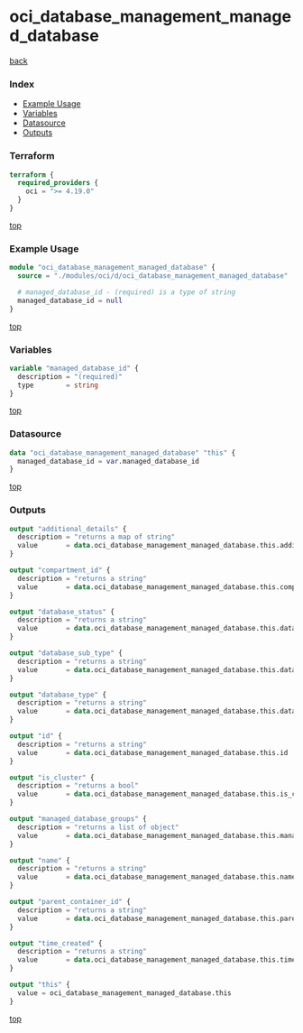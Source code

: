 # oci_database_management_managed_database

[back](../oci.md)

### Index

- [Example Usage](#example-usage)
- [Variables](#variables)
- [Datasource](#datasource)
- [Outputs](#outputs)

### Terraform

```terraform
terraform {
  required_providers {
    oci = ">= 4.19.0"
  }
}
```

[top](#index)

### Example Usage

```terraform
module "oci_database_management_managed_database" {
  source = "./modules/oci/d/oci_database_management_managed_database"

  # managed_database_id - (required) is a type of string
  managed_database_id = null
}
```

[top](#index)

### Variables

```terraform
variable "managed_database_id" {
  description = "(required)"
  type        = string
}
```

[top](#index)

### Datasource

```terraform
data "oci_database_management_managed_database" "this" {
  managed_database_id = var.managed_database_id
}
```

[top](#index)

### Outputs

```terraform
output "additional_details" {
  description = "returns a map of string"
  value       = data.oci_database_management_managed_database.this.additional_details
}

output "compartment_id" {
  description = "returns a string"
  value       = data.oci_database_management_managed_database.this.compartment_id
}

output "database_status" {
  description = "returns a string"
  value       = data.oci_database_management_managed_database.this.database_status
}

output "database_sub_type" {
  description = "returns a string"
  value       = data.oci_database_management_managed_database.this.database_sub_type
}

output "database_type" {
  description = "returns a string"
  value       = data.oci_database_management_managed_database.this.database_type
}

output "id" {
  description = "returns a string"
  value       = data.oci_database_management_managed_database.this.id
}

output "is_cluster" {
  description = "returns a bool"
  value       = data.oci_database_management_managed_database.this.is_cluster
}

output "managed_database_groups" {
  description = "returns a list of object"
  value       = data.oci_database_management_managed_database.this.managed_database_groups
}

output "name" {
  description = "returns a string"
  value       = data.oci_database_management_managed_database.this.name
}

output "parent_container_id" {
  description = "returns a string"
  value       = data.oci_database_management_managed_database.this.parent_container_id
}

output "time_created" {
  description = "returns a string"
  value       = data.oci_database_management_managed_database.this.time_created
}

output "this" {
  value = oci_database_management_managed_database.this
}
```

[top](#index)